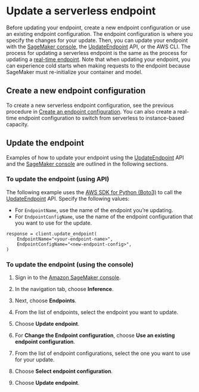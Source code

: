 # Update a serverless endpoint<a name="serverless-endpoints-update"></a>

Before updating your endpoint, create a new endpoint configuration or use an existing endpoint configuration\. The endpoint configuration is where you specify the changes for your update\. Then, you can update your endpoint with the [SageMaker console](https://console.aws.amazon.com/sagemaker/home), the [UpdateEndpoint](https://docs.aws.amazon.com/sagemaker/latest/APIReference/API_UpdateEndpoint.html) API, or the AWS CLI\. The process for updating a serverless endpoint is the same as the process for updating a [real\-time endpoint](realtime-endpoints.md)\. Note that when updating your endpoint, you can experience cold starts when making requests to the endpoint because SageMaker must re\-initialize your container and model\.

## Create a new endpoint configuration<a name="serverless-endpoints-update-create"></a>

To create a new serverless endpoint configuration, see the previous procedure in [Create an endpoint configuration](serverless-endpoints-create.md#serverless-endpoints-create-config)\. You can also create a real\-time endpoint configuration to switch from serverless to instance\-based capacity\.

## Update the endpoint<a name="serverless-endpoints-update-endpoint"></a>

Examples of how to update your endpoint using the [UpdateEndpoint](https://docs.aws.amazon.com/sagemaker/latest/APIReference/API_UpdateEndpoint.html) API and the [SageMaker console](https://console.aws.amazon.com/sagemaker/home) are outlined in the following sections\.

### To update the endpoint \(using API\)<a name="serverless-endpoints-update-endpoint-api"></a>

The following example uses the [AWS SDK for Python \(Boto3\)](https://boto3.amazonaws.com/v1/documentation/api/latest/reference/services/sagemaker.html#id309) to call the [UpdateEndpoint](https://docs.aws.amazon.com/sagemaker/latest/APIReference/API_UpdateEndpoint.html) API\. Specify the following values:
+ For `EndpointName`, use the name of the endpoint you’re updating\.
+ For `EndpointConfigName`, use the name of the endpoint configuration that you want to use for the update\.

```
response = client.update_endpoint(
    EndpointName="<your-endpoint-name>",
    EndpointConfigName="<new-endpoint-config>",
)
```

### To update the endpoint \(using the console\)<a name="serverless-endpoints-update-endpoint-console"></a>

1. Sign in to the [Amazon SageMaker console](https://console.aws.amazon.com/sagemaker/home)\.

1. In the navigation tab, choose **Inference**\.

1. Next, choose **Endpoints**\.

1. From the list of endpoints, select the endpoint you want to update\.

1. Choose **Update endpoint**\.

1. For **Change the Endpoint configuration**, choose **Use an existing endpoint configuration**\.

1. From the list of endpoint configurations, select the one you want to use for your update\.

1. Choose **Select endpoint configuration**\.

1. Choose **Update endpoint**\.